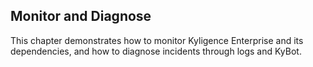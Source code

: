 ## Monitor and Diagnose

This chapter demonstrates how to monitor Kyligence Enterprise and its dependencies, and how to diagnose incidents through logs and KyBot.

